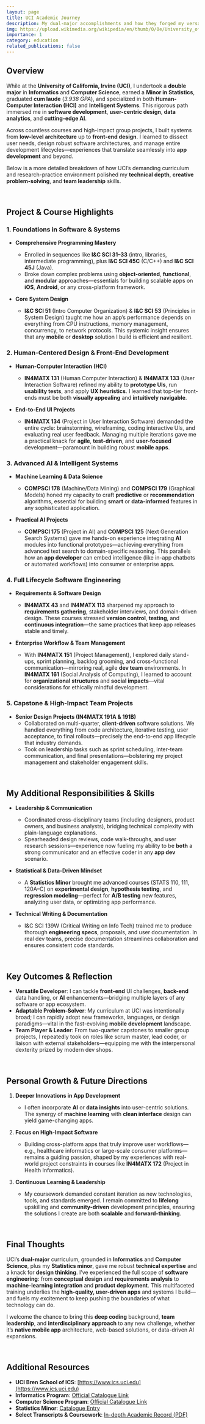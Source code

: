 ```yaml
---
layout: page
title: UCI Academic Journey
description: My dual-major accomplishments and how they forged my versatile coding, research, and leadership prowess
img: https://upload.wikimedia.org/wikipedia/en/thumb/0/0e/University_of_California%2C_Irvine_seal.svg/1200px-University_of_California%2C_Irvine_seal.svg.png
importance: 1
category: education
related_publications: false
---
```


## Overview

While at the **University of California, Irvine (UCI)**, I undertook a **double major** in **Informatics** and **Computer Science**, earned a **Minor in Statistics**, graduated **cum laude** (*3.938 GPA*), and specialized in both **Human-Computer Interaction (HCI)** and **Intelligent Systems**. This rigorous path immersed me in **software development**, **user-centric design**, **data analytics**, and **cutting-edge AI**. 

Across countless courses and high-impact group projects, I built systems from **low-level architecture** up to **front-end design**. I learned to dissect user needs, design robust software architectures, and manage entire development lifecycles—experiences that translate seamlessly into **app development** and beyond.

Below is a more detailed breakdown of how UCI’s demanding curriculum and research-practice environment polished my **technical depth**, **creative problem-solving**, and **team leadership** skills.

<br>

## Project & Course Highlights

### 1. Foundations in Software & Systems

- **Comprehensive Programming Mastery**  
  - Enrolled in sequences like **I&C SCI 31–33** (intro, libraries, intermediate programming), plus **I&C SCI 45C** (C/C++) and **I&C SCI 45J** (Java).  
  - Broke down complex problems using **object-oriented**, **functional**, and **modular** approaches—essentials for building scalable apps on **iOS**, **Android**, or any cross-platform framework.

- **Core System Design**  
  - **I&C SCI 51** (Intro Computer Organization) & **I&C SCI 53** (Principles in System Design) taught me how an app’s performance depends on everything from CPU instructions, memory management, concurrency, to network protocols. This systemic insight ensures that any **mobile** or **desktop** solution I build is efficient and resilient.

### 2. Human-Centered Design & Front-End Development

- **Human-Computer Interaction (HCI)**  
  - **IN4MATX 131** (Human Computer Interaction) & **IN4MATX 133** (User Interaction Software) refined my ability to **prototype UIs**, run **usability tests**, and apply **UX heuristics**. I learned that top-tier front-ends must be both **visually appealing** and **intuitively navigable**.

- **End-to-End UI Projects**  
  - **IN4MATX 134** (Project in User Interaction Software) demanded the entire cycle: brainstorming, wireframing, coding interactive UIs, and evaluating real user feedback. Managing multiple iterations gave me a practical knack for **agile**, **test-driven**, and **user-focused** development—paramount in building robust **mobile apps**.

### 3. Advanced AI & Intelligent Systems

- **Machine Learning & Data Science**  
  - **COMPSCI 178** (Machine/Data Mining) and **COMPSCI 179** (Graphical Models) honed my capacity to craft **predictive** or **recommendation** algorithms, essential for building **smart** or **data-informed** features in any sophisticated application.

- **Practical AI Projects**  
  - **COMPSCI 175** (Project in AI) and **COMPSCI 125** (Next Generation Search Systems) gave me hands-on experience integrating **AI** modules into functional prototypes—achieving everything from advanced text search to domain-specific reasoning. This parallels how an **app developer** can embed intelligence (like in-app chatbots or automated workflows) into consumer or enterprise apps.

### 4. Full Lifecycle Software Engineering

- **Requirements & Software Design**  
  - **IN4MATX 43** and **IN4MATX 113** sharpened my approach to **requirements gathering**, stakeholder interviews, and domain-driven design. These courses stressed **version control**, **testing**, and **continuous integration**—the same practices that keep app releases stable and timely.

- **Enterprise Workflow & Team Management**  
  - With **IN4MATX 151** (Project Management), I explored daily stand-ups, sprint planning, backlog grooming, and cross-functional communication—mirroring real, agile **dev team** environments. In **IN4MATX 161** (Social Analysis of Computing), I learned to account for **organizational structures** and **social impacts**—vital considerations for ethically mindful development.

### 5. Capstone & High-Impact Team Projects

- **Senior Design Projects (IN4MATX 191A & 191B)**  
  - Collaborated on multi-quarter, **client-driven** software solutions. We handled everything from code architecture, iterative testing, user acceptance, to final rollouts—precisely the end-to-end app lifecycle that industry demands.  
  - Took on leadership tasks such as sprint scheduling, inter-team communication, and final presentations—bolstering my project management and stakeholder engagement skills.

<br>

## My Additional Responsibilities & Skills

- **Leadership & Communication**  
  - Coordinated cross-disciplinary teams (including designers, product owners, and business analysts), bridging technical complexity with plain-language explanations.  
  - Spearheaded design reviews, code walk-throughs, and user research sessions—experience now fueling my ability to be **both** a strong communicator and an effective coder in any **app dev** scenario.

- **Statistical & Data-Driven Mindset**  
  - A **Statistics Minor** brought me advanced courses (STATS 110, 111, 120A–C) on **experimental design**, **hypothesis testing**, and **regression modeling**—perfect for **A/B testing** new features, analyzing user data, or optimizing app performance.

- **Technical Writing & Documentation**  
  - I&C SCI 139W (Critical Writing on Info Tech) trained me to produce thorough **engineering specs**, proposals, and user documentation. In real dev teams, precise documentation streamlines collaboration and ensures consistent code standards.

<br>

## Key Outcomes & Reflection

- **Versatile Developer**: I can tackle **front-end** UI challenges, **back-end** data handling, or **AI** enhancements—bridging multiple layers of any software or app ecosystem.
- **Adaptable Problem-Solver**: My curriculum at UCI was intentionally broad; I can rapidly adopt new frameworks, languages, or design paradigms—vital in the fast-evolving **mobile development** landscape.
- **Team Player & Leader**: From two-quarter capstones to smaller group projects, I repeatedly took on roles like scrum master, lead coder, or liaison with external stakeholders—equipping me with the interpersonal dexterity prized by modern dev shops.

<br>

## Personal Growth & Future Directions

1. **Deeper Innovations in App Development**  
   - I often incorporate **AI** or **data insights** into user-centric solutions. The synergy of **machine learning** with **clean interface** design can yield game-changing apps.

2. **Focus on High-Impact Software**  
   - Building cross-platform apps that truly improve user workflows—e.g., healthcare informatics or large-scale consumer platforms—remains a guiding passion, shaped by my experiences with real-world project constraints in courses like **IN4MATX 172** (Project in Health Informatics).

3. **Continuous Learning & Leadership**  
   - My coursework demanded constant iteration as new technologies, tools, and standards emerged. I remain committed to **lifelong** upskilling and **community-driven** development principles, ensuring the solutions I create are both **scalable** and **forward-thinking**.

<br>

## Final Thoughts

UCI’s **dual-major** curriculum, grounded in **Informatics** and **Computer Science**, plus my **Statistics minor**, gave me robust **technical expertise** and a knack for **design thinking**. I’ve experienced the full scope of **software engineering**: from **conceptual design** and **requirements analysis** to **machine-learning integration** and **product deployment**. This multifaceted training underlies the **high-quality, user-driven apps** and systems I build—and fuels my excitement to keep pushing the boundaries of what technology can do.

I welcome the chance to bring this **deep coding** background, **team leadership**, and **interdisciplinary approach** to any new challenge, whether it’s **native mobile app** architecture, web-based solutions, or data-driven AI expansions.

<br>

## Additional Resources

- **UCI Bren School of ICS**: [https://www.ics.uci.edu](https://www.ics.uci.edu)  
- **Informatics Program**: [Official Catalogue Link](https://www.ics.uci.edu/ugrad/degrees/#informatics)  
- **Computer Science Program**: [Official Catalogue Link](https://www.ics.uci.edu/ugrad/degrees/#cs)  
- **Statistics Minor**: [Catalogue Entry](https://catalogue.uci.edu/donaldbrenschoolofinformationandcomputersciences/departmentofstatistics/statistics_minor/)  
- **Select Transcripts & Coursework**: [In-depth Academic Record (PDF)](#)  

